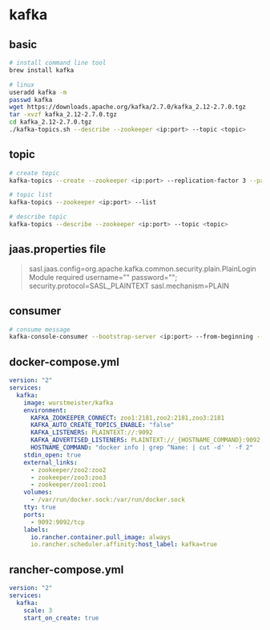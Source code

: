 # kafka

## basic

```bash
# install command line tool
brew install kafka

# linux
useradd kafka -m
passwd kafka
wget https://downloads.apache.org/kafka/2.7.0/kafka_2.12-2.7.0.tgz
tar -xvzf kafka_2.12-2.7.0.tgz
cd kafka_2.12-2.7.0.tgz
./kafka-topics.sh --describe --zookeeper <ip:port> --topic <topic>
```

## topic

```bash
# create topic
kafka-topics --create --zookeeper <ip:port> --replication-factor 3 --partitions 1 --topic <topic>

# topic list
kafka-topics --zookeeper <ip:port> --list

# describe topic
kafka-topics --describe --zookeeper <ip:port> --topic <topic>
```

## jaas.properties file

> sasl.jaas.config=org.apache.kafka.common.security.plain.PlainLoginModule required username="<username>" password="<password>";
> security.protocol=SASL_PLAINTEXT
> sasl.mechanism=PLAIN

## consumer

```bash
# consume message
kafka-console-consumer --bootstrap-server <ip:port> --from-beginning --topic <topic> --consumer.config <path_to_jaas> --group <consumer_group> --property print.key=true --property print.value=true
```

## docker-compose.yml

```yml
version: "2"
services:
  kafka:
    image: wurstmeister/kafka
    environment:
      KAFKA_ZOOKEEPER_CONNECT: zoo1:2181,zoo2:2181,zoo3:2181
      KAFKA_AUTO_CREATE_TOPICS_ENABLE: "false"
      KAFKA_LISTENERS: PLAINTEXT://:9092
      KAFKA_ADVERTISED_LISTENERS: PLAINTEXT://_{HOSTNAME_COMMAND}:9092
      HOSTNAME_COMMAND: "docker info | grep ^Name: | cut -d' ' -f 2"
    stdin_open: true
    external_links:
      - zookeeper/zoo2:zoo2
      - zookeeper/zoo3:zoo3
      - zookeeper/zoo1:zoo1
    volumes:
      - /var/run/docker.sock:/var/run/docker.sock
    tty: true
    ports:
      - 9092:9092/tcp
    labels:
      io.rancher.container.pull_image: always
      io.rancher.scheduler.affinity:host_label: kafka=true
```

## rancher-compose.yml

```yml
version: "2"
services:
  kafka:
    scale: 3
    start_on_create: true
```
